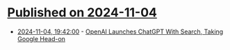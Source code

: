 # [Published on 2024-11-04](index.md)

* [2024-11-04, 19:42:00](https://soylentnews.org/article.pl?sid=24/11/03/2239255&from=rss) - [OpenAI Launches ChatGPT With Search, Taking Google Head-on](https://soylentnews.org/article.pl?sid=24/11/03/2239255&from=rss)
